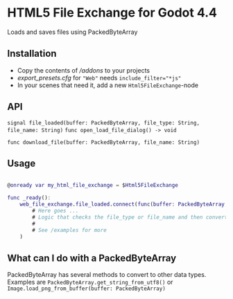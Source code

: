 # HTML5 File Exchange for Godot 4.4

Loads and saves files using PackedByteArray

## Installation

- Copy the contents of */addons* to your projects
- *export_presets.cfg* for `"Web"` needs `include_filter="*js"`
- In your scenes that need it, add a new `Html5FileExchange`-node 

## API

`signal file_loaded(buffer: PackedByteArray, file_type: String, file_name: String)`
`func open_load_file_dialog() -> void` 

`func download_file(buffer: PackedByteArray, file_name: String)`

## Usage

``` gd

@onready var my_html_file_exchange = $Html5FileExchange

func _ready():
	web_file_exchange.file_loaded.connect(func(buffer: PackedByteArray, file_type: String, file_name: String):
		# Here goes ...
		# Logic that checks the file_type or file_name and then converts the buffer
		#
		# See /examples for more
	)

``` 

## What can I do with a PackedByteArray

PackedByteArray has several methods to convert to other data types. Examples are `PackedByteArray.get_string_from_utf8()` or ` Image.load_png_from_buffer(buffer: PackedByteArray)` 